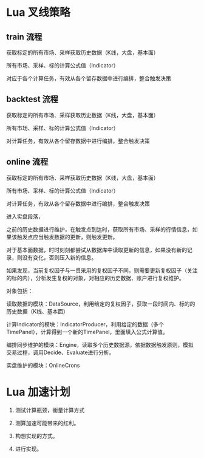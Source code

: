 # Lua 叉线策略

## train 流程

获取标定的所有市场、采样获取历史数据（K线，大盘，基本面）

所有市场、采样、标的计算公式值（Indicator）

对应于各个计算任务，有效从各个留存数据中进行编排，整合触发决策

## backtest 流程

获取标定的所有市场、采样获取历史数据（K线，大盘，基本面）

所有市场、采样、标的计算公式值（Indicator）

对计算任务，有效从各个留存数据中进行编排，整合触发决策

## online 流程

获取标定的所有市场、采样获取历史数据（K线，大盘，基本面）

所有市场、采样、标的计算公式值（Indicator）

对计算任务，有效从各个留存数据中进行编排，整合触发决策

进入实盘段落，

之前的历史数据进行维护，在触发点到达时，获取所有市场、采样的行情信息，如果该触发点应当触发数据的更新，则触发更新。

对于基本面数据，时时刻刻都尝试从数据库中读取更新的信息，如果没有新的记录，则没有变化，否则压入新的信息。

如果发现，当前复权因子与一贯采用的复权因子不同，则需要更新复权因子（关注的标的内），分析发生复权的对象，对相应的历史数据、账户进行复权维护。

对象包括：

读取数据的模块：DataSource，利用给定的复权因子，获取一段时间内、标的的历史数据（K线、基本面）

计算Indicator的模块：IndicatorProducer，利用给定的数据（多个TimePanel），计算得到一个新的TimePanel，里面填入公式计算值。

编排同步维护的模块：Engine，读取多个历史数据源，依据数据触发原则，模拟交易过程，调用Decide、Evaluate进行分析。

实盘维护的模块：OnlineCrons

# Lua 加速计划

1. 测试计算瓶颈，衡量计算方式

2. 测算加速可能带来的红利。
3. 构想实现的方式。
4. 进行实现。

